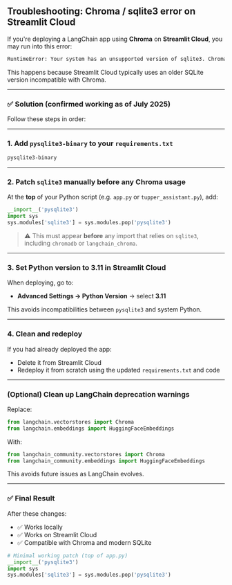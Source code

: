 ## Troubleshooting: Chroma / sqlite3 error on Streamlit Cloud

If you're deploying a LangChain app using **Chroma** on **Streamlit Cloud**, you may run into this error:

```bash
RuntimeError: Your system has an unsupported version of sqlite3. Chroma requires sqlite3 >= 3.35.0.
```

This happens because Streamlit Cloud typically uses an older SQLite version incompatible with Chroma.

---

### ✅ Solution (confirmed working as of July 2025)

Follow these steps in order:

---

### 1. Add `pysqlite3-binary` to your `requirements.txt`

```txt
pysqlite3-binary
```

---

### 2. Patch `sqlite3` manually before any Chroma usage

At the **top** of your Python script (e.g. `app.py` or `tupper_assistant.py`), add:

```python
__import__('pysqlite3')
import sys
sys.modules['sqlite3'] = sys.modules.pop('pysqlite3')
```

> ⚠️ This must appear **before** any import that relies on `sqlite3`, including `chromadb` or `langchain_chroma`.

---

### 3. Set Python version to 3.11 in Streamlit Cloud

When deploying, go to:

- **Advanced Settings → Python Version** → select **3.11**

This avoids incompatibilities between `pysqlite3` and system Python.

---

### 4. Clean and redeploy

If you had already deployed the app:

- Delete it from Streamlit Cloud
- Redeploy it from scratch using the updated `requirements.txt` and code

---

### (Optional) Clean up LangChain deprecation warnings

Replace:

```python
from langchain.vectorstores import Chroma
from langchain.embeddings import HuggingFaceEmbeddings
```

With:

```python
from langchain_community.vectorstores import Chroma
from langchain_community.embeddings import HuggingFaceEmbeddings
```

This avoids future issues as LangChain evolves.

---

### ✅ Final Result

After these changes:

- ✅ Works locally
- ✅ Works on Streamlit Cloud
- ✅ Compatible with Chroma and modern SQLite

```python
# Minimal working patch (top of app.py)
__import__('pysqlite3')
import sys
sys.modules['sqlite3'] = sys.modules.pop('pysqlite3')
```
